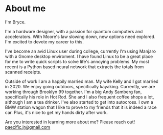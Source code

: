<h1> About me</h1>

<p1> I'm Bryce. </p1>

<p1> I'm a hardware designer, with a passion for quantum computers and accelerators. With Moore's law slowing down, new options need explored. I'm excited to devote my career to this. </p1>

<p1> I've become an avid Linux user during college, currently I'm using Manjaro with a Gnome desktop enviroment. I have found Linux to be a great place for me to write quick scripts to solve life's annoying problems. My most recent is a Python based neural network that extracts the totals from scanned receipts. </p1>

<p1> Outside of work I am a happily married man. My wife Kelly and I got married in 2020. We enjoy going outdoors, specifically kayaking. Currently, we are working through Brooklyn 99 together. I'm a big Andy Samberg fan, specifically his role in Hot Rod. She and I also frequent coffee shops a lot, although I am a tea drinker. I've also started to get into autocross. I own a BMW station wagon that I like to prove to my friends that it is indeed a race car. Plus, it's nice to get my hands dirty after work. </p1>

<p1> Are you interested in learning more about me? Please reach out! </p1>
<p1> paecific.jr@gmail.com </p1>
